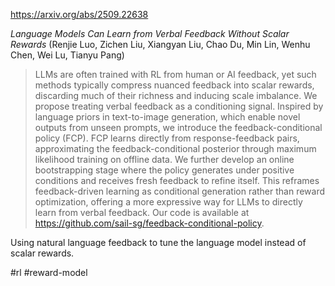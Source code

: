 https://arxiv.org/abs/2509.22638

*Language Models Can Learn from Verbal Feedback Without Scalar Rewards* (Renjie Luo, Zichen Liu, Xiangyan Liu, Chao Du, Min Lin, Wenhu Chen, Wei Lu, Tianyu Pang)

> LLMs are often trained with RL from human or AI feedback, yet such methods typically compress nuanced feedback into scalar rewards, discarding much of their richness and inducing scale imbalance. We propose treating verbal feedback as a conditioning signal. Inspired by language priors in text-to-image generation, which enable novel outputs from unseen prompts, we introduce the feedback-conditional policy (FCP). FCP learns directly from response-feedback pairs, approximating the feedback-conditional posterior through maximum likelihood training on offline data. We further develop an online bootstrapping stage where the policy generates under positive conditions and receives fresh feedback to refine itself. This reframes feedback-driven learning as conditional generation rather than reward optimization, offering a more expressive way for LLMs to directly learn from verbal feedback. Our code is available at https://github.com/sail-sg/feedback-conditional-policy.

<english>
Using natural language feedback to tune the language model instead of scalar rewards. 
</english>

#rl #reward-model 